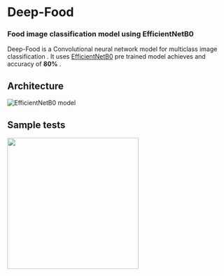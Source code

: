 

# Deep-Food
### Food image classification model using EfficientNetB0 

Deep-Food is a Convolutional neural network model for multiclass image classification . It uses 
[EfficientNetB0](https://arxiv.org/abs/1905.11946) pre trained model achieves and accuracy of __80%__ .

###

## Architecture

![EfficientNetB0 model](https://iq.opengenus.org/content/images/2022/11/Architecture-of-EfficientNet-B0-with-MBConv-as-Basic-building-blocks.png )


## Sample tests

<img src="https://user-images.githubusercontent.com/116948655/235907158-cfcb4370-bad2-4f1a-ac7e-f9bba05620fe.png" width="300" height="300">




